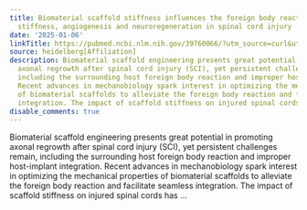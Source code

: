 ```yaml
---
title: Biomaterial scaffold stiffness influences the foreign body reaction, tissue
  stiffness, angiogenesis and neuroregeneration in spinal cord injury
date: '2025-01-06'
linkTitle: https://pubmed.ncbi.nlm.nih.gov/39760066/?utm_source=curl&utm_medium=rss&utm_campaign=pubmed-2&utm_content=1FakS-2QOkCT8HsMOQP1bCRQ4YzyumYOmxmF0moLsQ3dFB1E9V&fc=20220326224207&ff=20250107170841&v=2.18.0.post9+e462414
source: heidelberg[Affiliation]
description: Biomaterial scaffold engineering presents great potential in promoting
  axonal regrowth after spinal cord injury (SCI), yet persistent challenges remain,
  including the surrounding host foreign body reaction and improper host-implant integration.
  Recent advances in mechanobiology spark interest in optimizing the mechanical properties
  of biomaterial scaffolds to alleviate the foreign body reaction and facilitate seamless
  integration. The impact of scaffold stiffness on injured spinal cords has ...
disable_comments: true
---
```

Biomaterial scaffold engineering presents great potential in promoting axonal regrowth after spinal cord injury (SCI), yet persistent challenges remain, including the surrounding host foreign body reaction and improper host-implant integration. Recent advances in mechanobiology spark interest in optimizing the mechanical properties of biomaterial scaffolds to alleviate the foreign body reaction and facilitate seamless integration. The impact of scaffold stiffness on injured spinal cords has ...